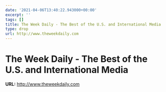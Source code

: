 ```yaml
---
date: '2021-04-06T13:40:22.943000+00:00'
excerpt: ''
tags: []
title: The Week Daily - The Best of the U.S. and International Media
type: drop
url: http://www.theweekdaily.com
---
```


# The Week Daily - The Best of the U.S. and International Media

**URL:** http://www.theweekdaily.com
